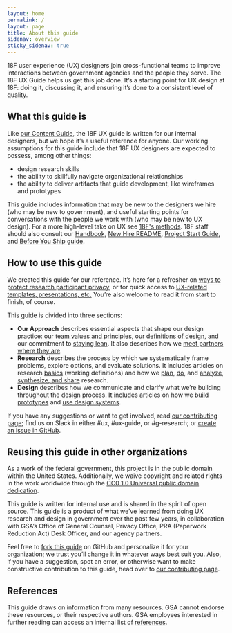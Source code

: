 ```yaml
---
layout: home
permalink: /
layout: page
title: About this guide
sidenav: overview
sticky_sidenav: true
---
```


18F user experience (UX) designers join cross-functional teams to improve interactions between government agencies and the people they serve. The 18F UX Guide helps us get this job done. It’s a starting point for UX design at 18F: doing it, discussing it, and ensuring it’s done to a consistent level of quality.


## What this guide is

Like [our Content Guide](https://content-guide.18f.gov/how-to-use-this-guide/), the 18F UX guide is written for our internal designers, but we hope it’s a useful reference for anyone. Our working assumptions for this guide include that 18F UX designers are expected to possess, among other things: 

* design research skills
* the ability to skillfully navigate organizational relationships
* the ability to deliver artifacts that guide development, like wireframes and prototypes

This guide includes information that may be new to the designers we hire (who may be new to government), and useful starting points for conversations with the people we work with (who may be new to UX design). For a more high-level take on UX see [18F's methods](https://methods.18f.gov/).  18F staff should also consult our [Handbook](https://handbook.18f.gov/), [New Hire README](https://docs.google.com/document/d/19naJ8wgVo_hnv_nUy2WWyzH6DJwXXgenD0QpsZmOSe0/edit#), [Project Start Guide](https://docs.google.com/document/d/1jFGksReKrt2PY_QVe7fj1aOCcyjHlGPf5hkKgv7nuMA/edit?pli=1#), and [Before You Ship guide](https://before-you-ship.18f.gov/).


## How to use this guide

We created this guide for our reference. It’s here for a refresher on [ways to protect research participant privacy]({{site.baseurl}}/research/privacy/), or for quick access to [UX-related templates, presentations, etc.]({{site.baseurl}}/resources/) You’re also welcome to read it from start to finish, of course.

This guide is divided into three sections:

- **Our Approach** describes essential aspects that shape our design practice: our [team values and principles]({{site.baseurl}}/our-approach/values-and-principles), our [definitions of design]({{site.baseurl}}/our-approach/defining-design), and our commitment to [staying lean]({{site.baseurl}}/our-approach/stay-lean/). It also describes how we [meet partners where they are]({{site.baseurl}}/our-approach/meet-partners-where-they-are/). 
- **Research** describes the process by which we systematically frame problems, explore options, and evaluate solutions. It includes articles on research [basics]({{site.baseurl}}/research/clarify-the-basics/) (working definitions) and how we [plan]({{site.baseurl}}/research/plan/), [do]({{site.baseurl}}/research/do), and [analyze, synthesize, and share]({{site.baseurl}}/research/make-research-actionable) research.
- **Design** describes how we communicate and clarify what we’re building throughout the design process. It includes articles on how we [build prototypes]({{site.baseurl}}/design/build-a-prototype) and [use design systems]({{site.baseurl}}/design/use-a-design-system).



If you have any suggestions or want to get involved, read [our contributing page](https://github.com/18F/ux-guide/blob/master/CONTRIBUTING.md#non-18F-contributors); find us on Slack in either #ux, #ux-guide, or #g-research; or [create an issue in GitHub](https://github.com/18F/ux-guide/issues).


## Reusing this guide in other organizations

As a work of the federal government, this project is in the public domain within the United States. Additionally, we waive copyright and related rights in the work worldwide through the [CC0 1.0 Universal public domain dedication](https://creativecommons.org/publicdomain/zero/1.0/legalcode).

This guide is written for internal use and is shared in the spirit of open source.  This guide is a product of what we’ve learned from doing UX research and design in government over the past few years, in collaboration with GSA’s Office of General Counsel, Privacy Office, PRA (Paperwork Reduction Act) Desk Officer, and our agency partners.

Feel free to [fork this guide](https://help.github.com/articles/fork-a-repo/) on GitHub and personalize it for your organization; we trust you’ll change it in whatever ways best suit you. Also, if you have a suggestion, spot an error, or otherwise want to make constructive contribution to this guide, head over to [our contributing page](https://github.com/18F/ux-guide/blob/master/CONTRIBUTING.md#non-18F-contributors).

## References

This guide draws on information from many resources. GSA cannot endorse these resources, or their respective authors. GSA employees interested in further reading can access an internal list of [references](https://docs.google.com/document/d/1ZH6TrVBOQvmlUFRKZlFFk182fiOhyaqyZqiTrVcEW4w/edit?folder=18EUSppsHd4O2eKwMiYXtxNd29O2TH31S#heading=h.v2me8g6plb8y).

<!--
<style type="text/css">
  .for-discussion {
    list-style-type: none;
  }

  .for-discussion::before {
    content: "To discuss:"
  }

  .for-discussion li{
    display: inline;
  }

  .for-discussion li::after{
    content: ",";
  }

  .for-discussion li:last-of-type::after{
    content: "";
  }

  .for-discussion a{
    color: #555;
  }
</style>

## Introduction

- [About this guide]({{site.baseurl}}/about/)
- [License](https://github.com/18F/ux-guide/blob/master/LICENSE.md)
- [Resources](https://github.com/18F/ux-guide/tree/master/_pages/resources)

## [Our Approach]({{site.baseurl}}/our-approach/)

- [Values and principles]({{site.baseurl}}/our-approach/values-and-principles)
- [Defining design]({{site.baseurl}}/our-approach/defining-design) 
- [Stay lean]({{site.baseurl}}/our-approach/stay-lean/)
- [Meet partners where they are]({{site.baseurl}}/our-approach/meet-partners-where-they-are/)

## [Research]({{site.baseurl}}/research/)

<ul>
  <li><a href="{{site.baseurl}}/research/clarify-the-basics/">Clarify the basics</a></li>
  <li><a href="{{site.baseurl}}/research/plan/">Plan</a></li>
  <li><a href="{{site.baseurl}}/research/do">Do</a></li>
  <li><a href="{{site.baseurl}}/research/make-research-actionable">Make research actionable</a></li>
  <li><a href="{{site.baseurl}}/research/legal/">Legal</a></li>
  <li><a href="{{site.baseurl}}/research/privacy/">Privacy</a></li>
  <li><a href="{{site.baseurl}}/research/bias">Bias</a></li>
  <li><a href="{{site.baseurl}}/research/ethics">Ethics</a></li>
</ul>

## [Design]({{site.baseurl}}/design/)
 - [Build a prototype]({{site.baseurl}}/design/build-a-prototype/)
 - [Use a design system]({{site.baseurl}}/design/use-a-design-system)
-->